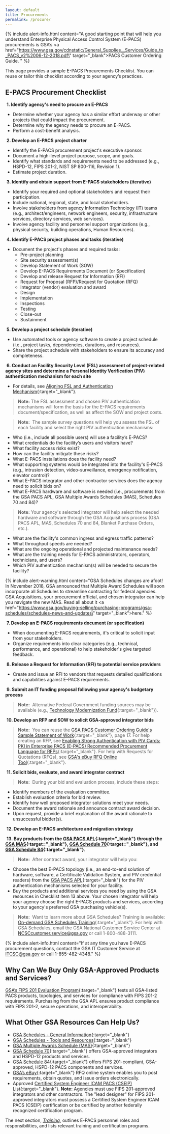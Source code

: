 ```yaml
---
layout: default
title: Procurements
permalink: /procure/
---
```


{% include alert-info.html content="A good starting point that will help you understand Enterprise Physical Access Control System (E-PACS) procurements is GSA’s <a href=\"https://www.gsa.gov/cdnstatic/General_Supplies__Services/Guide_to_PACS_v2%2006-12-2018.pdf\" target=\"_blank\">PACS Customer Ordering Guide. </a>" %}

This page provides a sample E-PACS Procurements Checklist. You can reuse or tailor this checklist according to your agency’s practices.

## E-PACS Procurement Checklist 
<i class="fa fa-check-square-o"></i> &nbsp;**1. Identify agency's need to procure an E-PACS**
- Determine whether your agency has a similar effort underway or other projects that could impact the procurement.
- Determine why the agency needs to procure an E-PACS. 
- Perform a cost-benefit analysis. 

<i class="fa fa-check-square-o"></i> &nbsp;**2. Develop an E-PACS project charter** 
- Identify the E-PACS procurement project's executive sponsor.
- Document a high-level project purpose, scope, and goals. 
- Identify what standards and requirements need to be addressed (e.g., HSPD-12, FIPS 201-2, NIST SP 800-116, Revision 1).
- Estimate project duration.

<i class="fa fa-check-square-o"></i> &nbsp;**3. Identify and obtain support from E-PACS stakeholders (iterative)**
- Identify your required and optional stakeholders and request their participation.
- Include national, regional, state, and local stakeholders.
- Involve stakeholders from agency Information Technology (IT) teams (e.g., architect/engineers, network engineers, security, infrastructure services, directory services, web services).
- Involve agency facility and personnel support organizations (e.g., physical security, building operations, Human Resources). 

<i class="fa fa-check-square-o"></i> &nbsp;**4. Identify E-PACS project phases and tasks (iterative)**
- Document the project's phases and required tasks:
    -	Pre-project planning
    -	Site security assessment(s)
    -	Develop Statement of Work (SOW)
    -   Develop E-PACS Requirements Document (or Specification)
    -	Develop and release Request for Information (RFI) 
    -	Request for Proposal (RFP)/Request for Quotation (RFQ)  
    -	Integrator (vendor) evaluation and award
    -   Design
    -   Implementation
    -   Inspections
    -   Testing
    -	Close-out
    -	Sustainment

<i class="fa fa-check-square-o"></i> &nbsp;**5. Develop a project schedule (iterative)**
- Use automated tools or agency software to create a project schedule (i.e., project tasks, dependencies, durations, and resources).
- Share the project schedule with stakeholders to ensure its accuracy and completeness.

<i class="fa fa-check-square-o"></i> &nbsp;**6. Conduct an Facility Security Level (FSL) assessment of project-related agency sites and determine a Personal Identity Verification (PIV) authentication mechanism for each site**
 - For details, see [Aligning FSL and Authentication Mechanism]({{site.baseurl}}/alignfslandauth/){:target="_blank"}.
> **Note:** The FSL assessment and chosen PIV authentication mechanisms will form the basis for the E-PACS requirements document/specification, as well as affect the SOW and project costs.

>**Note:**&nbsp;&nbsp;The sample survey questions will help you assess the FSL of each facility and select the right PIV authentication mechanisms:
-	Who (i.e., include all possible users) will use a facility’s E-PACS?
-	What credentials do the facility’s users and visitors have?
-	What facility access risks exist? 
-	How can the facility mitigate these risks? 
-	What E-PACS installations does the facility need?
-	What supporting systems would be integrated into the facility's E-PACS (e.g., intrusion detection, video-surveillance, emergency notification, elevator control)?
-	What E-PACS integrator and other contractor services does the agency need to solicit bids on?
-	What E-PACS hardware and software is needed (i.e., procurements from the GSA PACS APL, GSA Multiple Awards Schedules [MAS], Schedules 70 and 84)? 
> **Note:** Your agency's selected integrator will help select the needed hardware and software through the GSA Acquisitions process (GSA PACS APL, MAS, Schedules 70 and 84, Blanket Purchase Orders, etc.).
-	What are the facility's common ingress and egress traffic patterns? 
-	What throughput speeds are needed?
-	What are the ongoing operational and projected maintenance needs?
-	What are the training needs for E-PACS administrators, operators, technicians, and users?
-   Which PIV authentication mechanism(s) will be needed to secure the facility?


{% include alert-warning.html content="GSA Schedules changes are afoot! In November 2018, GSA announced that Multiple Award Schedules will soon incorporate all Schedules to streamline contracting for federal agencies. GSA Acquisitions, your procurement official, and chosen integrator can help you navigate the new MAS. Read all about it <a href=\"https://www.gsa.gov/buying-selling/purchasing-programs/gsa-schedules/schedules-news-and-updates\" target=\"_blank\">here</a>." %}



<i class="fa fa-check-square-o"></i> &nbsp;**7. Develop an E-PACS requirements document (or specification)**
- When documenting E-PACS requirements, it's critical to solicit input from your stakeholders.  
- Organize requirements into clear categories (e.g., technical, performance, and operational) to help stakeholder's give targeted feedback.

<i class="fa fa-check-square-o"></i> &nbsp;**8. Release a Request for Information (RFI) to potential service providers**
- Create and issue an RFI to vendors that requests detailed qualifications and capabilities against E-PACS requirements.

<i class="fa fa-check-square-o"></i> &nbsp;**9. Submit an IT funding proposal following your agency's budgetary process**

>**Note:**&nbsp;&nbsp;Alternative Federal Government funding sources may be available (e.g., [Technology Modernization Fund]( https://www.gsa.gov/technology/government-it-initiatives/technology-modernization-fund){:target="_blank"}).

<i class="fa fa-check-square-o"></i> &nbsp;**10. Develop an RFP and SOW to solicit GSA-approved integrator bids**
 
>**Note:**&nbsp;&nbsp;You can reuse the [GSA PACS Customer Ordering Guide's Sample Statement of Work]( https://www.gsa.gov/cdnstatic/General_Supplies__Services/Guide_to_PACS_v2%2006-12-2018.pdf){:target="_blank"}, page 17. For help creating an RFP, see [Enabling Strong Authentication with PIV Cards: PKI in Enterprise PACS (E-PACS) Recommended Procurement Language for RFPs](https://www.idmanagement.gov/wp-content/uploads/sites/1171/uploads/Procurement-Language-1.1.0.pdf){:target="_blank"}. For help with Requests for Quotations (RFQs), see [GSA's eBuy RFQ Online Tool](https://www.ebuy.gsa.gov/ebuy/){:target="_blank"}.



<i class="fa fa-check-square-o"></i> &nbsp;**11. Solicit bids, evaluate, and award integrator contract**

>**Note:**&nbsp;&nbsp;During your bid and evaluation process, include these steps:
- Identify members of the evaluation committee.
- Establish evaluation criteria for bid review. 
- Identify how well proposed integrator solutions meet your needs. 
- Document the award rationale and announce contract award decision. 
- Upon request, provide a brief explanation of the award rationale to unsuccessful bidder(s).

<i class="fa fa-check-square-o"></i> &nbsp;**12. Develop an E-PACS architecture and migration strategy** 

<i class="fa fa-check-square-o"></i> &nbsp;**13. Buy products from the [GSA PACS APL](https://www.idmanagement.gov/approved-products-list-pacs-products/){:target="_blank"} through the [GSA MAS](https://www.gsa.gov/buying-selling/purchasing-programs/gsa-schedules/schedules-news-and-updates){:target="_blank"}, [GSA Schedule 70]( https://www.gsa.gov/technology/technology-purchasing-programs/it-schedule-70){:target="_blank"}, and [GSA Schedule 84](https://www.gsa.gov/buying-selling/purchasing-programs/gsa-schedules/list-of-gsa-schedules/schedule-84security-fire-law-enforcement){:target="_blank"}**. 

> **Note:**&nbsp;&nbsp;After contract award, your integrator will help you:
- Choose the best E-PACS topology (i.e., an end-to-end solution of hardware, software, a Certificate Validation System, and PIV credential readers) from the [GSA PACS APL](https://www.idmanagement.gov/approved-products-list-pacs-products/){:target="_blank"} for the PIV authentication mechanisms selected for your facility.  
- Buy the products and additional services you need by using the GSA resources in Checklist item 13 above. Your chosen integrator will help your agency choose the right E-PACS products and services, according to your agency's preferred GSA purchasing vehicle(s). 

>**Note:**&nbsp;&nbsp;Want to learn more about GSA Schedules? Training is available: [On-demand GSA Schedules Training](ww.gsa.gov/buying-selling/products-services/security-protection/training-for-security-protection){:target="_blank"}. For help with GSA Schedules, email the GSA National Customer Service Center at NCSCcustomer.service@gsa.gov or call 1-800-488-3111.


{% include alert-info.html content="If at any time you have E-PACS procurement questions, contact the GSA IT Customer Service at ITCSC@gsa.gov or call 1-855-482-4348." %}

## Why Can We Buy Only GSA-Approved Products and Services?
[GSA’s FIPS 201 Evaluation Program](https://www.idmanagement.gov/fips201/){:target="_blank"} tests all GSA-listed PACS products, topologies, and services for compliance with FIPS 201-2 requirements. Purchasing from the GSA APL ensures product compliance with FIPS 201-2, secure operations, and interoperability.   

## What Other GSA Resources Can Help Us?
- [GSA Schedules - General Information](https://www.gsa.gov/buying-selling/purchasing-programs/gsa-schedules/schedule-buyers){:target="_blank"}
- [GSA Schedules - Tools and Resources](https://www.gsa.gov/buying-selling/purchasing-programs/gsa-schedules/we-are-here-to-help){:target="_blank"}
- [GSA Multiple Awards Schedule (MAS)](https://www.gsa.gov/buying-selling/purchasing-programs/gsa-schedules/schedules-news-and-updates){:target="_blank"}
- [GSA Schedule 70]( https://www.gsa.gov/technology/technology-purchasing-programs/it-schedule-70){:target="_blank"} offers GSA-approved integrators and HSPD-12 products and services.  
- [GSA Schedule 84](https://www.gsa.gov/buying-selling/purchasing-programs/gsa-schedules/list-of-gsa-schedules/schedule-84security-fire-law-enforcement){:target="_blank"} offers FIPS 201-compliant, GSA-approved, HSPD-12 PACS components and services.
- [GSA’s eBuy](https://www.ebuy.gsa.gov/ebuy/){:target="_blank"} RFQ online system enables you to post requirements, obtain quotes, and issue orders electronically. 
- Approved [Certified System Engineer ICAM PACS (CSEIP) List]( https://www.securetechalliance.org/activities-cseip-registry/){:target="_blank"}. **Note:** Agencies must use FIPS 201-approved integrators and other contractors. The "lead designer" for FIPS 201-approved integrators must possess a Certified System Engineer ICAM PACS (CSEIP) certification or be certified by another federally recognized certification program.    

The next section, *[Training]({{site.baseurl}}/train/)*, outlines E-PACS personnel roles and responsibilities, and lists relevant training and certification programs.

